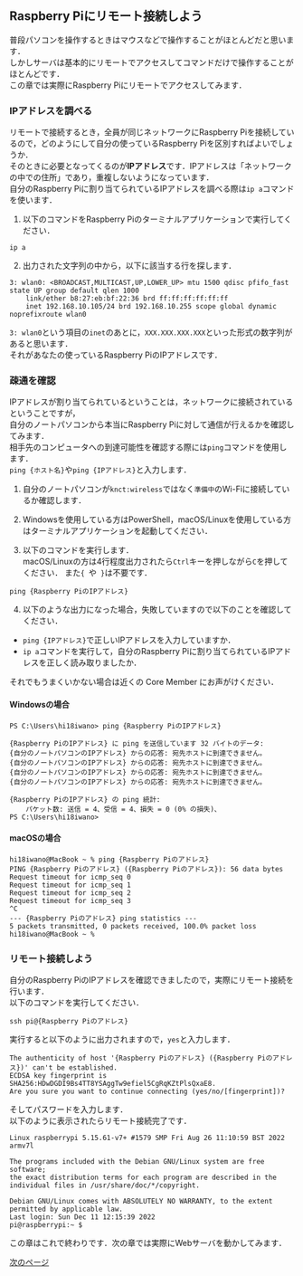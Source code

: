 ## Raspberry Piにリモート接続しよう
普段パソコンを操作するときはマウスなどで操作することがほとんどだと思います．  
しかしサーバは基本的にリモートでアクセスしてコマンドだけで操作することがほとんどです．  
この章では実際にRaspberry Piにリモートでアクセスしてみます．

### IPアドレスを調べる
リモートで接続するとき，全員が同じネットワークにRaspberry Piを接続しているので，どのようにして自分の使っているRaspberry Piを区別すればよいでしょうか．  
そのときに必要となってくるのが**IPアドレス**です．IPアドレスは「ネットワークの中での住所」であり，重複しないようになっています．  
自分のRaspberry Piに割り当てられているIPアドレスを調べる際は`ip a`コマンドを使います．  

1. 以下のコマンドをRaspberry Piのターミナルアプリケーションで実行してください．
```
ip a
```

2. 出力された文字列の中から，以下に該当する行を探します．
```
3: wlan0: <BROADCAST,MULTICAST,UP,LOWER_UP> mtu 1500 qdisc pfifo_fast state UP group default qlen 1000
    link/ether b8:27:eb:bf:22:36 brd ff:ff:ff:ff:ff:ff
    inet 192.168.10.105/24 brd 192.168.10.255 scope global dynamic noprefixroute wlan0
```

`3: wlan0`という項目の`inet`のあとに，`XXX.XXX.XXX.XXX`といった形式の数字列があると思います．  
それがあなたの使っているRaspberry PiのIPアドレスです．

### 疎通を確認
IPアドレスが割り当てられているということは，ネットワークに接続されているということですが，  
自分のノートパソコンから本当にRaspberry Piに対して通信が行えるかを確認してみます．  
相手先のコンピュータへの到達可能性を確認する際には`ping`コマンドを使用します．  
`ping {ホスト名}`や`ping {IPアドレス}`と入力します． 

1. 自分のノートパソコンが`knct:wireless`ではなく`準備中`のWi-Fiに接続しているか確認します．

2. Windowsを使用している方はPowerShell，macOS/Linuxを使用している方はターミナルアプリケーションを起動してください．

3. 以下のコマンドを実行します．  
macOS/Linuxの方は4行程度出力されたら`Ctrl`キーを押しながら`C`を押してください． 
また`{ `や` }`は不要です．
```
ping {Raspberry PiのIPアドレス}
```
4. 以下のような出力になった場合，失敗していますので以下のことを確認してください．
- `ping {IPアドレス}`で正しいIPアドレスを入力していますか．
- `ip a`コマンドを実行して，自分のRaspberry Piに割り当てられているIPアドレスを正しく読み取りましたか．

それでもうまくいかない場合は近くの Core Member にお声がけください．

#### Windowsの場合
```
PS C:\Users\hi18iwano> ping {Raspberry PiのIPアドレス}

{Raspberry PiのIPアドレス} に ping を送信しています 32 バイトのデータ:
{自分のノートパソコンのIPアドレス} からの応答: 宛先ホストに到達できません。
{自分のノートパソコンのIPアドレス} からの応答: 宛先ホストに到達できません。
{自分のノートパソコンのIPアドレス} からの応答: 宛先ホストに到達できません。
{自分のノートパソコンのIPアドレス} からの応答: 宛先ホストに到達できません。

{Raspberry PiのIPアドレス} の ping 統計:
    パケット数: 送信 = 4、受信 = 4、損失 = 0 (0% の損失)、
PS C:\Users\hi18iwano>
```

#### macOSの場合
```
hi18iwano@MacBook ~ % ping {Raspberry Piのアドレス}
PING {Raspberry Piのアドレス} ({Raspberry Piのアドレス}): 56 data bytes
Request timeout for icmp_seq 0
Request timeout for icmp_seq 1
Request timeout for icmp_seq 2
Request timeout for icmp_seq 3
^C
--- {Raspberry Piのアドレス} ping statistics ---
5 packets transmitted, 0 packets received, 100.0% packet loss
hi18iwano@MacBook ~ % 
```

### リモート接続しよう
自分のRaspberry PiのIPアドレスを確認できましたので，実際にリモート接続を行います．  
以下のコマンドを実行してください．
```
ssh pi@{Raspberry Piのアドレス}
```

実行すると以下のように出力されますので，`yes`と入力します．
```
The authenticity of host '{Raspberry Piのアドレス} ({Raspberry Piのアドレス})' can't be established.
ECDSA key fingerprint is SHA256:HDwDGDI9Bs4TT8YSAggTw9efiel5CgRqKZtPlsQxaE8.
Are you sure you want to continue connecting (yes/no/[fingerprint])? 
```
そしてパスワードを入力します．  
以下のように表示されたらリモート接続完了です．
```
Linux raspberrypi 5.15.61-v7+ #1579 SMP Fri Aug 26 11:10:59 BST 2022 armv7l

The programs included with the Debian GNU/Linux system are free software;
the exact distribution terms for each program are described in the
individual files in /usr/share/doc/*/copyright.

Debian GNU/Linux comes with ABSOLUTELY NO WARRANTY, to the extent
permitted by applicable law.
Last login: Sun Dec 11 12:15:39 2022
pi@raspberrypi:~ $
```
この章はこれで終わりです．次の章では実際にWebサーバを動かしてみます．  
  
[次のページ](web-server.md)